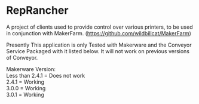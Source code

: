 RepRancher
==========

A project of clients used to provide control over various printers, to be used in conjunction with MakerFarm. (https://github.com/wildbillcat/MakerFarm)

Presently This application is only Tested with Makerware and the Conveyor Service Packaged with it listed below. It will not work on previous versions of Conveyor.

Makerware Version:  
Less than 2.4.1 = Does not work  
2.4.1 = Working  
3.0.0 = Working  
3.0.1 = Working
